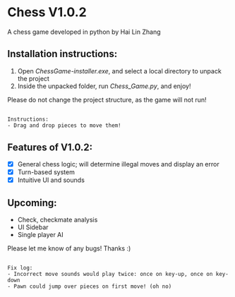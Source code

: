 # Chess V1.0.2
A chess game developed in python by Hai Lin Zhang

## Installation instructions:
1. Open  _ChessGame-installer.exe_, and select a local directory to unpack the project 
2. Inside the unpacked folder, run _Chess_Game.py_, and enjoy!
  
Please do not change the project structure, as the game will not run!

##
```
Instructions:
- Drag and drop pieces to move them!
```

Features of V1.0.2:
-
- [x] General chess logic; will determine illegal moves and display an error
- [x] Turn-based system
- [x] Intuitive UI and sounds

Upcoming:
- 
- Check, checkmate analysis
- UI Sidebar
- Single player AI

Please let me know of any bugs! Thanks :)
##
``` 
Fix log:
- Incorrect move sounds would play twice: once on key-up, once on key-down
- Pawn could jump over pieces on first move! (oh no)
```

